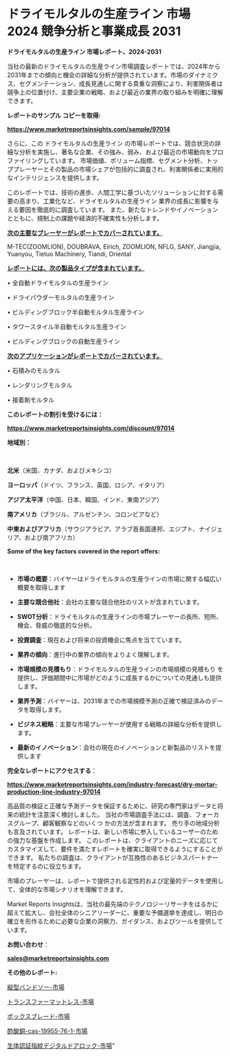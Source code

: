# ドライモルタルの生産ライン 市場 2024 競争分析と事業成長 2031

<strong>ドライモルタルの生産ライン 市場レポート、2024-2031</strong>

当社の最新のドライモルタルの生産ライン市場調査レポートでは、2024年から2031年までの傾向と機会の詳細な分析が提供されています。市場のダイナミクス、セグメンテーション、成長見通しに関する貴重な洞察により、利害関係者は競争上の位置付け、主要企業の戦略、および最近の業界の取り組みを明確に理解できます。



<strong>レポートのサンプル コピーを取得:</strong> <a href=https://www.marketreportsinsights.com/sample/97014>

<strong><u>https://www.marketreportsinsights.com/sample/97014</u></strong></a>

さらに、この ドライモルタルの生産ライン の市場レポートでは、競合状況の詳細な分析を実施し、著名な企業、その強み、弱み、および最近の市場動向をプロファイリングしています。 市場価値、ボリューム指標、セグメント分析、トッププレーヤーとその製品の市場シェアが包括的に調査され、利害関係者に実用的なインテリジェンスを提供します。

このレポートでは、技術の進歩、人間工学に基づいたソリューションに対する需要の高まり、工業化など、ドライモルタルの生産ライン 業界の成長に影響を与える要因を徹底的に調査しています。 また、新たなトレンドやイノベーションとともに、規制上の課題や経済的不確実性も分析します。



<strong><u>次の主要なプレーヤーがレポートでカバーされています。</u></strong>

M-TEC(ZOOMLION), DOUBRAVA, Eirich, ZOOMLION, NFLG, SANY, Jiangjia, Yuanyou, Tietuo Machinery, Tiandi, Oriental



<strong><u><b>レポートには、次の製品タイプが含まれています。</b></u></strong>

• 全自動ドライモルタルの生産ライン

• ドライパウダーモルタルの生産ライン

• ビルディングブロック半自動モルタル生産ライン

• タワースタイル半自動モルタル生産ライン

• ビルディングブロックの自動生産ライン



<strong><u><b>次のアプリケーションがレポートでカバーされています。</b></u></strong>

• 石積みのモルタル

• レンダリングモルタル

• 接着剤モルタル



<strong><b>このレポートの割引を受けるには：</b></strong>

<a href=https://www.marketreportsinsights.com/discount/97014>

<strong><u>https://www.marketreportsinsights.com/discount/97014</u></strong></a>



<strong>地域別：</strong>

<strong> </strong>



<strong>北米</strong>（米国、カナダ、およびメキシコ）



<strong>ヨーロッパ</strong>（ドイツ、フランス、英国、ロシア、イタリア）



<strong>アジア太平洋</strong>（中国、日本、韓国、インド、東南アジア）



<strong>南アメリカ</strong>（ブラジル、アルゼンチン、コロンビアなど）



<strong>中東およびアフリカ</strong>（サウジアラビア、アラブ首長国連邦、エジプト、ナイジェリア、および南アフリカ）



<strong>Some of the key factors covered in the report offers:</strong>

<strong> </strong>
<ul>
  <li>

<strong>市場の概要</strong>：バイヤーはドライモルタルの生産ラインの市場に関する幅広い概要を取得します</li>
  <li>

<strong>主要な競合他社</strong>：会社の主要な競合他社のリストが含まれています。</li>
  <li>

<strong>SWOT分析</strong>：ドライモルタルの生産ラインの市場プレーヤーの長所、短所、機会、脅威の徹底的な分析。</li>
  <li>

<strong>投資調査</strong>：現在および将来の投資機会に焦点を当てています。</li>
  <li>

<strong>業界の傾向</strong>：進行中の業界の傾向をよりよく理解します。</li>
  <li>

<strong>市場規模の見積もり</strong>：ドライモルタルの生産ラインの市場規模の見積もり を提供し、評価期間中に市場がどのように成長するかについての見通しも提供します。</li>
  <li>

<strong>業界予測</strong>：バイヤーは、2031年までの市場規模予測の正確で検証済みのデータを取得します。</li>
  <li>

<strong>ビジネス戦略</strong>：主要な市場プレーヤーが使用する戦略の詳細な分析を提供します。</li>
  <li>

<strong>最新のイノベーション</strong>：会社の現在のイノベーションと新製品のリストを提供します</li>
</ul>


<strong>完全なレポートにアクセスする</strong>：

<a href=https://www.marketreportsinsights.com/industry-forecast/dry-mortar-production-line-industry-97014>

<strong><u>https://www.marketreportsinsights.com/industry-forecast/dry-mortar-production-line-industry-97014</u></strong></a>

高品質の検証と正確な予測データを保証するために、研究の専門家はデータと将来の統計を注意深く検討しました。 当社の市場調査手法には、調査、フォーカスグループ、顧客観察などのいくつ かの方法が含まれます。 売り手の地域分析も言及されています。 レポートは、新しい市場に参入しているユーザーのための強力な基盤を作成します。 このレポートは、クライアントのニーズに応じてカスタマイズして、要件を満たすレポートを確実に取得できるようにすることができます。 私たちの調査は、クライアントが互換性のあるビジネスパートナーを特定するのに役立ちます。

市場のプレーヤーは、レポートで提供される定性的および定量的データを使用して、全体的な市場シナリオを理解できます。

Market Reports Insightsは、当社の最先端のテクノロジーリサーチをはるかに超えて拡大し、会社全体のシニアリーダーに、重要な予備選挙を達成し、明日の確立を形作るために必要な企業の洞察力、ガイダンス、およびツールを提供しています。



<strong><b>お問い合わせ</b></strong>：

<a href=mailto:sales@marketreportsinsights.com>

<strong><u>sales@marketreportsinsights.com</u></strong></a>



<strong>その他のレポート:</strong>

<a href=https://www.linkedin.com/pulse/縦型バンドソー-市場-2023-swot-分析と成長率-2030-consumer-connection-collective-360-wdrmf/>縦型バンドソー-市場</a>

<a href=https://www.linkedin.com/pulse/トランスファーマットレス-市場-2023-推進要因と成長機会-2030-a9nrf/>トランスファーマットレス-市場</a>

<a href=https://www.linkedin.com/pulse/ボックスブレード-市場-2023-swot-分析と成長率-2030-data-dive-discoveries-24-analysis-fgbgc/>ボックスブレード-市場</a>

<a href=https://www.linkedin.com/pulse/酢酸銅-cas-19955-76-1-市場-2023-収益と成長ドライバー-9dvuf/>酢酸銅-cas-19955-76-1-市場</a>

<a href=https://www.linkedin.com/pulse/生体認証指紋デジタルドアロック-市場-2023-swot-分析と成長率-2030-a2rsf/>生体認証指紋デジタルドアロック-市場</a>"
